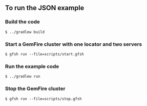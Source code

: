 <!--
  ~ Copyright (c) VMware, Inc. 2022. All rights reserved.
  ~ SPDX-License-Identifier: Apache-2.0
  -->
## To run the JSON example

### Build the code

```
$ ../gradlew build
```

### Start a GemFire cluster with one locator and two servers

```
$ gfsh run --file=scripts/start.gfsh
```

### Run the example code

```
$ ../gradlew run
```

### Stop the GemFire cluster

```
$ gfsh run --file=scripts/stop.gfsh
```
